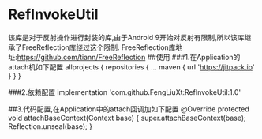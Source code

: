 # RefInvokeUtil
该库是对于反射操作进行封装的库,由于Android 9开始对反射有限制,所以该库继承了FreeReflection库绕过这个限制.
FreeReflection库地址:https://github.com/tiann/FreeReflection
##使用
###1.在Application的attach机如下配置
allprojects {
		repositories {
			...
			maven { url 'https://jitpack.io' }
		}
	}
  
###2.依赖配置
	        implementation 'com.github.FengLiuXt:RefInvokeUtil:1.0'

##3.代码配置,在Application中的attach回调加如下配置
@Override
protected void attachBaseContext(Context base) {
    super.attachBaseContext(base);
    Reflection.unseal(base);
}
